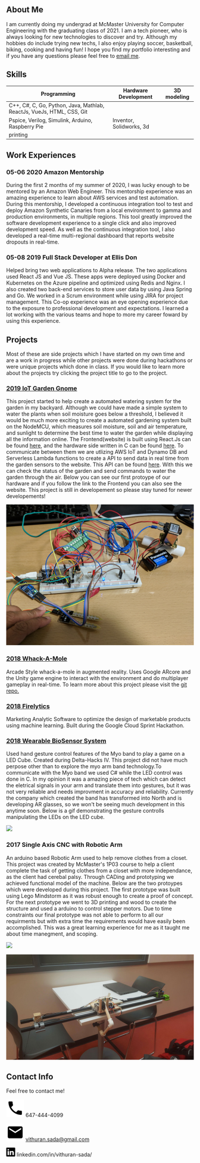 ## About Me

I am currently doing my undergrad at McMaster University for Computer
Engineering with the graduating class of 2021. I am a tech pioneer, who is
always looking for new technologies to discover and try. Although my hobbies do
include trying new techs, I also enjoy playing soccer, basketball, biking,
cooking and having fun! I hope you find my portfolio interesting and if you have
any questions please feel free to [email me](vithuran.sada@gmail.com).

## Skills

| Programming 	| Hardware Development 	| 3D modeling 	|
|------------------------------------------------------------------------	|---------------------------------------------------	|-----------------------------------	|
| C++, C\#, C, Go, Python, Java, Mathlab, ReactJs, VueJs, HTML, CSS, Git 	|
Pspice, Verilog, Simulink, Arduino, Raspberry Pie 	| Inventor, Solidworks, 3d
printing 	|

## Work Experiences

### 05-06 2020 Amazon Mentorship

During the first 2 months of my summer of 2020, I was lucky enough to be
mentored by an Amazon Web Engineer. This mentorship experience was an amazing
experience to learn about AWS services and test automation. During this
mentorship, I developed a continuous integration tool to test and deploy Amazon
Synthetic Canaries from a local environment to gamma and production
environments, in multiple regions. This tool greatly improved the software
development experience to a single click and also improved development speed. As
well as the continuous integration tool, I also developed a real-time
multi-regional dashboard that reports website dropouts in real-time.

### 05-08 2019 Full Stack Developer at Ellis Don

Helped bring two web applications to Alpha release. The two applications used
React JS and Vue JS. These apps were deployed using Docker and Kubernetes on the
Azure pipeline and optimized using Redis and Nginx. I also created two back-end
services to store user data by using Java Spring and Go. We worked in a Scrum
environment while using JIRA for project management. This Co-op experience was
an eye opening experience due to the exposure to professional development and
expectations. I learned a lot working with the various teams and hope to more my
career foward by using this experience.

## Projects

Most of these are side projects which I have started on my own time and are a
work in progress while other projects were done during hackathons or were unique
projects which done in class. If you would like to learn more about the projects
try clicking the project title to go to the project.

### [2019 IoT Garden Gnome](https://github.com/saamirt/IOT-Garden-Gnome)

This project started to help create a automated watering system for the garden
in my backyard. Although we could have made a simple system to water the plants
when soil moisture goes below a threshold, I believed it would be much more
exciting to create a automated gardening system built on the NodeMCU, which
measures soil moisture, soil and air temperature, and sunlight to determine the
best time to water the garden while displaying all the information online. The
Frontend(website) is built using React.Js can be found
[here](https://github.com/saamirt/garden-gnome-app), and the hardware side
written in C can be found [here](https://github.com/saamirt/IOT-Garden-Gnome).
To communicate between them we are utlizing AWS IoT and Dynamo DB and Serverless
Lambda functions to create a API to send data in real time from the garden
sensors to the website. This API can be found
[here](https://github.com/Vithop/gnome-app-api). With this we can check the
status of the garden and send commands to water the garden through the air.
Below you can see our first protoype of our hardware and if you follow the link
to the Frontend you can also see the website. This project is still in
developement so please stay tuned for newer developements!

![](GardenGnomePrototype1.jpg)

### [2018 Whack-A-Mole](https://github.com/Vithop/Wack-A-Bok)

Arcade Style whack-a-mole in augmented reality. Uses Google ARcore and the Unity
game engine to interact with the environment and do multiplayer gameplay in
real-time. To learn more about this project please visit the
[git repo.](https://github.com/Vithop/Wack-A-Bok)

### [2018 Firelytics](https://test1-fc794.firebaseapp.com/)

Marketing Analytic Software to optimize the design of marketable products using
machine learning. Built during the Google Cloud Sprint Hackathon.

### [2018 Wearable BioSensor System](https://github.com/Mathuran/Myo_Arduino_3DLEDcube)

Used hand gesture control features of the Myo band to play a game on a LED Cube.
Created during Delta-Hacks IV. This project did not have much perpose other than
to explore the myo arm band technology.To communicate with the Myo band we used
C# while the LED control was done in C. In my opinion it was a amazing piece of
tech which can detect the eletrical signals in your arm and translate them into
gestures, but it was not very reliable and needs improvment in accuracy and
reliability. Currently the company which created the band has transformed into
North and is developing AR glasses, so we won't be seeing much development in
this anytime soon. Below is a gif demonstrating the gesture controlls
manipulating the LEDs on the LED cube.

![](Wearable-BioSensor.gif)

### 2017 Single Axis CNC with Robotic Arm

An arduino based Robotic Arm used to help remove clothes from a closet. This
project was created by McMaster's 1P03 course to help a client complete the task
of getting clothes from a closet with more independance, as the client had
cerebal palsy. Through CADing and prototyping we achieved functional model of
the machine. Below are the two protoypes which were developed during this
project. The first prototype was built using Lego Mindstorm as it was robust
enough to create a proof of concept. For the next prototype we went to 3D
printing and wood to create the structure and used a arduino to control stepper
motors. Due to time constraints our final prototype was not able to perform to
all our requirments but with extra time the requirements would have easily been
accomplished. This was a great learning experience for me as it taught me about
time manegment, and scoping.

![](Single-Axis-CNC-prototype.gif)

![](Single-Axis-CNC.jpg)

## Contact Info

Feel free to contact me!

![](phone.svg) 647-444-4099

![](email.svg) vithuran.sada@gmail.com

![](linkedin-logo.png) linkedin.com/in/vithuran-sada/
